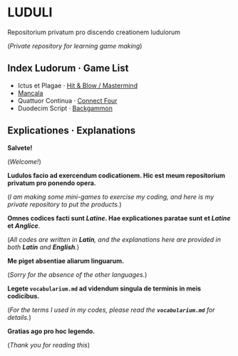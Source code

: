 # LUDULI
Repositorium privatum pro discendo creationem ludulorum

(*Private repository for learning game making*)

## Index Ludorum · Game List ##

* Ictus et Plagae · [Hit & Blow / Mastermind](https://en.wikipedia.org/wiki/Mastermind_(board_game))
* [Mancala](https://en.wikipedia.org/wiki/Mancala)
* Quattuor Continua · [Connect Four](https://en.wikipedia.org/wiki/Connect_Four)
* Duodecim Script · [Backgammon](https://en.wikipedia.org/wiki/Backgammon)

## Explicationes · Explanations ##
**Salvete!**

(*Welcome!*)

**Ludulos facio ad exercendum codicationem. Hic est meum repositorium privatum pro ponendo opera.**

(*I am making some mini-games to exercise my coding, and here is my private repository to put the products.*)

**Omnes codices facti sunt *Latine*. Hae explicationes paratae sunt et *Latine* et *Anglice***.

(*All codes are written in **Latin**, and the explanations here are provided in both **Latin** and **English**.*)

**Me piget absentiae aliarum linguarum.**

(*Sorry for the absence of the other languages.*)

**Legete `vocabularium.md` ad videndum singula de terminis in meis codicibus.**

(*For the terms I used in my codes, please read the **`vocabularium.md`** for details.*)

**Gratias ago pro hoc legendo.**

(*Thank you for reading this*)
